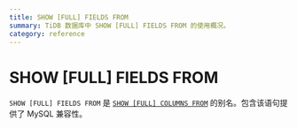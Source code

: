 ```yaml
---
title: SHOW [FULL] FIELDS FROM
summary: TiDB 数据库中 SHOW [FULL] FIELDS FROM 的使用概况。
category: reference
---
```


# SHOW [FULL] FIELDS FROM

`SHOW [FULL] FIELDS FROM` 是 [`SHOW [FULL] COLUMNS FROM`](/reference/sql/statements/show-columns-from.md) 的别名。包含该语句提供了 MySQL 兼容性。